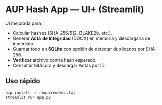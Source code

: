 # AUP Hash App — UI+ (Streamlit)

UI mejorada para:
- Calcular hashes (SHA-256/512, BLAKE2b, etc.).
- Generar **Acta de Integridad** (DOCX) en memoria y descargarla de inmediato.
- Guardar todo en **SQLite** con opción de detectar duplicados por SHA-256.
- **Verificar** archivo contra hash esperado.
- Consultar bitácora y descargar Actas por ID.

## Uso rápido
```bash
pip install -r requirements.txt
streamlit run app.py
```